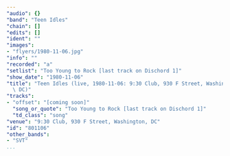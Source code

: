 ```yaml
---
"audio": {}
"band": "Teen Idles"
"chain": []
"edits": []
"ident": ""
"images":
- "flyers/1980-11-06.jpg"
"info": ""
"recorded": "a"
"setlist": "Too Young to Rock [last track on Dischord 1]"
"show_date": "1980-11-06"
"title": "Teen Idles (live, 1980-11-06: 9:30 Club, 930 F Street, Washington,\
  \ DC)"
"tracks":
- "offset": "[coming soon]"
  "song_or_quote": "Too Young to Rock [last track on Dischord 1]"
  "td_class": "song"
"venue": "9:30 Club, 930 F Street, Washington, DC"
"id": "801106"
"other_bands":
- "SVT"
...
```

